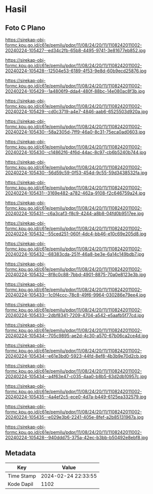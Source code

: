 # Hasil

## Foto C Plano

https://sirekap-obj-formc.kpu.go.id/c61e/pemilu/pdpr/11/08/24/20/11/1108242011002-20240224-105427--ed34c2fb-65b8-4495-9741-3e81677eb852.jpg

https://sirekap-obj-formc.kpu.go.id/c61e/pemilu/pdpr/11/08/24/20/11/1108242011002-20240224-105428--12504e53-6189-4f53-9e8d-60b9ecd25876.jpg

https://sirekap-obj-formc.kpu.go.id/c61e/pemilu/pdpr/11/08/24/20/11/1108242011002-20240224-105429--1a4806f9-dda4-480f-88bc-14e080ac8f3b.jpg

https://sirekap-obj-formc.kpu.go.id/c61e/pemilu/pdpr/11/08/24/20/11/1108242011002-20240224-105429--cd0c3719-a4e7-4846-aab6-6525503d920a.jpg

https://sirekap-obj-formc.kpu.go.id/c61e/pemilu/pdpr/11/08/24/20/11/1108242011002-20240224-105430--58a2305d-7ff9-46a0-8c31-75eca0ad0603.jpg

https://sirekap-obj-formc.kpu.go.id/c61e/pemilu/pdpr/11/08/24/20/11/1108242011002-20240224-105430--c14862f6-4f6d-44ac-8c97-cb6b5240b744.jpg

https://sirekap-obj-formc.kpu.go.id/c61e/pemilu/pdpr/11/08/24/20/11/1108242011002-20240224-105430--56d59c59-0f53-454d-9c55-59d3438532fa.jpg

https://sirekap-obj-formc.kpu.go.id/c61e/pemilu/pdpr/11/08/24/20/11/1108242011002-20240224-105431--3169e482-a782-462a-9108-f2c646759a24.jpg

https://sirekap-obj-formc.kpu.go.id/c61e/pemilu/pdpr/11/08/24/20/11/1108242011002-20240224-105431--c6a3caf3-f8c9-4244-a8b8-04fd0b9517ee.jpg

https://sirekap-obj-formc.kpu.go.id/c61e/pemilu/pdpr/11/08/24/20/11/1108242011002-20240224-105432--55ced251-060f-4dc4-bb46-e10c69e205d8.jpg

https://sirekap-obj-formc.kpu.go.id/c61e/pemilu/pdpr/11/08/24/20/11/1108242011002-20240224-105432--68383cda-251f-46a8-be3e-6a14c149bdb7.jpg

https://sirekap-obj-formc.kpu.go.id/c61e/pemilu/pdpr/11/08/24/20/11/1108242011002-20240224-105432--8f8c0c88-7bbd-4901-8875-70a0e8123e3b.jpg

https://sirekap-obj-formc.kpu.go.id/c61e/pemilu/pdpr/11/08/24/20/11/1108242011002-20240224-105433--1c0f4ccc-78c8-49f6-9964-030286e79ee4.jpg

https://sirekap-obj-formc.kpu.go.id/c61e/pemilu/pdpr/11/08/24/20/11/1108242011002-20240224-105433--2dbf8341-7209-4704-a542-e5aafb5f77cd.jpg

https://sirekap-obj-formc.kpu.go.id/c61e/pemilu/pdpr/11/08/24/20/11/1108242011002-20240224-105434--705c9895-ae2d-4c30-a570-67b06ca2ce4d.jpg

https://sirekap-obj-formc.kpu.go.id/c61e/pemilu/pdpr/11/08/24/20/11/1108242011002-20240224-105434--e61e3bd0-5923-44fd-8ef8-4b3b9e70d2cb.jpg

https://sirekap-obj-formc.kpu.go.id/c61e/pemilu/pdpr/11/08/24/20/11/1108242011002-20240224-105434--a4f63e47-c035-4aa0-b8b5-63d2db10957c.jpg

https://sirekap-obj-formc.kpu.go.id/c61e/pemilu/pdpr/11/08/24/20/11/1108242011002-20240224-105435--4a4ef2c5-ece0-4d7a-b449-6125ea332579.jpg

https://sirekap-obj-formc.kpu.go.id/c61e/pemilu/pdpr/11/08/24/20/11/1108242011002-20240224-105435--e029e3b6-2241-405e-8fef-a2b85131967a.jpg

https://sirekap-obj-formc.kpu.go.id/c61e/pemilu/pdpr/11/08/24/20/11/1108242011002-20240224-105428--940ddd75-375a-42ec-b3bb-b50492e8ebf8.jpg


## Metadata

| Key        | Value               |
| ---------- | ------------------- |
| Time Stamp | 2024-02-24 22:33:55 |
| Kode Dapil | 1102                |



